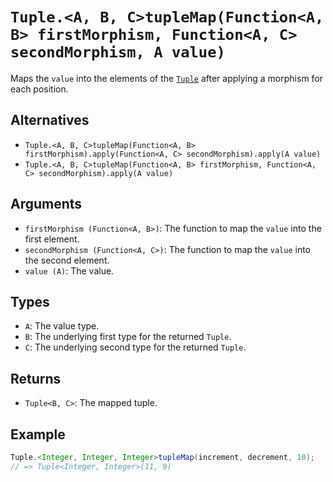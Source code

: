 # `Tuple.<A, B, C>tupleMap(Function<A, B> firstMorphism, Function<A, C> secondMorphism, A value)`

Maps the `value` into the elements of the [`Tuple`][Tuple] after applying a morphism for each position.

## Alternatives

* `Tuple.<A, B, C>tupleMap(Function<A, B> firstMorphism).apply(Function<A, C> secondMorphism).apply(A value)`
* `Tuple.<A, B, C>tupleMap(Function<A, B> firstMorphism, Function<A, C> secondMorphism).apply(A value)`

## Arguments

* `firstMorphism (Function<A, B>)`: The function to map the `value` into the first element.
* `secondMorphism (Function<A, C>)`: The function to map the `value` into the second element.
* `value (A)`: The value.

## Types

* `A`: The value type.
* `B`: The underlying first type for the returned `Tuple`.
* `C`: The underlying second type for the returned `Tuple`.

## Returns

* `Tuple<B, C>`: The mapped tuple.

## Example

```java
Tuple.<Integer, Integer, Integer>tupleMap(increment, decrement, 10);
// => Tuple<Integer, Integer>(11, 9)
```

[Tuple]: ..
